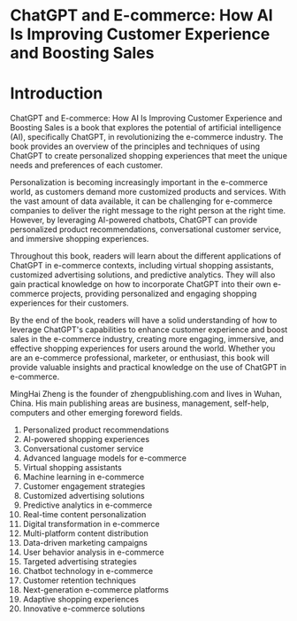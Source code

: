 # ChatGPT and E-commerce: How AI Is Improving Customer Experience and Boosting Sales

# Introduction

ChatGPT and E-commerce: How AI Is Improving Customer Experience and Boosting Sales is a book that explores the potential of artificial intelligence (AI), specifically ChatGPT, in revolutionizing the e-commerce industry. The book provides an overview of the principles and techniques of using ChatGPT to create personalized shopping experiences that meet the unique needs and preferences of each customer.

Personalization is becoming increasingly important in the e-commerce world, as customers demand more customized products and services. With the vast amount of data available, it can be challenging for e-commerce companies to deliver the right message to the right person at the right time. However, by leveraging AI-powered chatbots, ChatGPT can provide personalized product recommendations, conversational customer service, and immersive shopping experiences.

Throughout this book, readers will learn about the different applications of ChatGPT in e-commerce contexts, including virtual shopping assistants, customized advertising solutions, and predictive analytics. They will also gain practical knowledge on how to incorporate ChatGPT into their own e-commerce projects, providing personalized and engaging shopping experiences for their customers.

By the end of the book, readers will have a solid understanding of how to leverage ChatGPT's capabilities to enhance customer experience and boost sales in the e-commerce industry, creating more engaging, immersive, and effective shopping experiences for users around the world. Whether you are an e-commerce professional, marketer, or enthusiast, this book will provide valuable insights and practical knowledge on the use of ChatGPT in e-commerce.

MingHai Zheng is the founder of zhengpublishing.com and lives in Wuhan, China. His main publishing areas are business, management, self-help, computers and other emerging foreword fields.



1. Personalized product recommendations
2. AI-powered shopping experiences
3. Conversational customer service
4. Advanced language models for e-commerce
5. Virtual shopping assistants
6. Machine learning in e-commerce
7. Customer engagement strategies
8. Customized advertising solutions
9. Predictive analytics in e-commerce
10. Real-time content personalization
11. Digital transformation in e-commerce
12. Multi-platform content distribution
13. Data-driven marketing campaigns
14. User behavior analysis in e-commerce
15. Targeted advertising strategies
16. Chatbot technology in e-commerce
17. Customer retention techniques
18. Next-generation e-commerce platforms
19. Adaptive shopping experiences
20. Innovative e-commerce solutions

